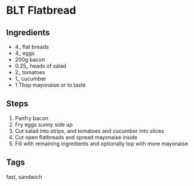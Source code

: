 # BLT Flatbread

## Ingredients

* 4_ flat breads
* 4_ eggs
* 200g bacon
* 0.25_ heads of salad 
* 2_ tomatoes
* 1_ cucumber
* 1 Tbsp mayonaise or to taste

## Steps

1. Panfry bacon 
2. Fry eggs sunny side up
3. Cut salad into strips, and tomatoes and cucumber into slices
4. Cut open flatbreads and spread mayonaise inside 
5. Fill with remaining ingredients and optionally top with more mayonaise

## Tags
fast, sandwich
